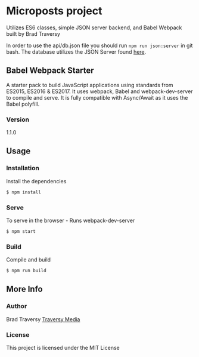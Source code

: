 # Microposts project

Utilizes ES6 classes, simple JSON server backend, and Babel Webpack built by Brad Traversy

In order to use the api/db.json file you should run `npm run json:server` in git bash. The database utilizes the JSON Server found [here](https://www.npmjs.com/package/json-server).

## Babel Webpack Starter

A starter pack to build JavaScript applications using standards from ES2015, ES2016 & ES2017. It uses webpack, Babel and webpack-dev-server to compile and serve. It is fully compatible with Async/Await as it uses the Babel polyfill.

### Version

1.1.0

## Usage

### Installation

Install the dependencies

```sh
$ npm install
```

### Serve

To serve in the browser - Runs webpack-dev-server

```sh
$ npm start
```

### Build

Compile and build

```sh
$ npm run build
```

## More Info

### Author

Brad Traversy
[Traversy Media](http://www.traversymedia.com)

### License

This project is licensed under the MIT License
